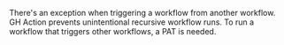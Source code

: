 There's an exception when triggering a workflow from another workflow. GH Action prevents unintentional recursive workflow runs. To run a workflow that triggers other workflows, a PAT is needed.